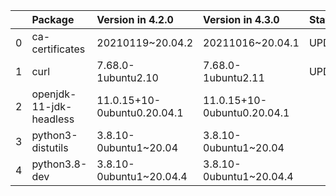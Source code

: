 <!-- markdown-link-check-disable -->

|    | Package                 | Version in 4.2.0            | Version in 4.3.0            | Status   |
|---:|:------------------------|:----------------------------|:----------------------------|:---------|
|  0 | ca-certificates         | 20210119~20.04.2            | 20211016~20.04.1            | UPDATED  |
|  1 | curl                    | 7.68.0-1ubuntu2.10          | 7.68.0-1ubuntu2.11          | UPDATED  |
|  2 | openjdk-11-jdk-headless | 11.0.15+10-0ubuntu0.20.04.1 | 11.0.15+10-0ubuntu0.20.04.1 |          |
|  3 | python3-distutils       | 3.8.10-0ubuntu1~20.04       | 3.8.10-0ubuntu1~20.04       |          |
|  4 | python3.8-dev           | 3.8.10-0ubuntu1~20.04.4     | 3.8.10-0ubuntu1~20.04.4     |          |